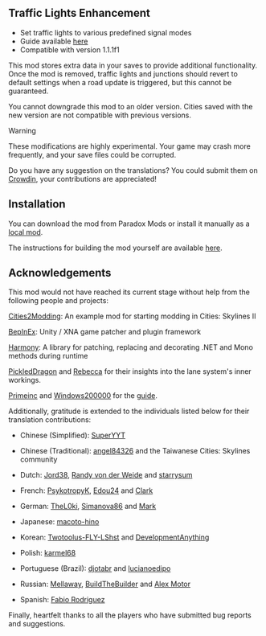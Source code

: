## Traffic Lights Enhancement

* Set traffic lights to various predefined signal modes
* Guide available [here](https://github.com/slyh/Cities2-TrafficLightsEnhancement/tree/master/GUIDE.md)
* Compatible with version 1.1.1f1

This mod stores extra data in your saves to provide additional functionality. Once the mod is removed, traffic lights and junctions should revert to default settings when a road update is triggered, but this cannot be guaranteed.

You cannot downgrade this mod to an older version. Cities saved with the new version are not compatible with previous versions.

> [!WARNING]
> These modifications are highly experimental. Your game may crash more frequently, and your save files could be corrupted.

Do you have any suggestion on the translations? You could submit them on [Crowdin](https://crowdin.com/project/Cities2-TrafficLightsEnhancement), your contributions are appreciated!

## Installation

You can download the mod from Paradox Mods or install it manually as a [local mod](https://cs2.paradoxwikis.com/Modding_Toolchain#Local_Mods_Location).

The instructions for building the mod yourself are available [here](https://github.com/slyh/Cities2-TrafficLightsEnhancement/tree/main/BUILD.md).

## Acknowledgements

This mod would not have reached its current stage without help from the following people and projects:

[Cities2Modding](https://github.com/optimus-code/Cities2Modding): An example mod for starting modding in Cities: Skylines II

[BepInEx](https://github.com/BepInEx/BepInEx): Unity / XNA game patcher and plugin framework

[Harmony](https://github.com/pardeike/Harmony): A library for patching, replacing and decorating .NET and Mono methods during runtime

[PickledDragon](https://github.com/EisbarGFX) and [Rebecca](https://github.com/slash-under) for their insights into the lane system's inner workings.

[Primeinc](https://github.com/primeinc) and [Windows200000](https://github.com/Windows200000) for the [guide](https://github.com/slyh/Cities2-TrafficLightsEnhancement/tree/master/GUIDE.md).

Additionally, gratitude is extended to the individuals listed below for their translation contributions:

* Chinese (Simplified): [SuperYYT](https://github.com/SuperYYT)

* Chinese (Traditional): [angel84326](https://github.com/angel84326) and the Taiwanese Cities: Skylines community

* Dutch: [Jord38](https://github.com/Jord38), [Randy von der Weide](https://crowdin.com/profile/thesonnyx) and [starrysum](https://crowdin.com/profile/starrysum)

* French: [PsykotropyK](https://github.com/PsykotropyK), [Edou24](https://github.com/Edou24) and [Clark](https://crowdin.com/profile/clarkent)

* German: [TheL0ki](https://github.com/TheL0ki), [Simanova86](https://github.com/Simanova86) and [Mark](https://crowdin.com/profile/randomkuchen)

* Japanese: [macoto-hino](https://github.com/macoto-hino)

* Korean: [Twotoolus-FLY-LShst](https://github.com/Twotoolus-FLY-LShst) and [DevelopmentAnything](https://github.com/DevelopmentAnything)

* Polish: [karmel68](https://crowdin.com/profile/karmel68)

* Portuguese (Brazil): [djotabr](https://github.com/djotabr) and [lucianoedipo](https://github.com/lucianoedipo)

* Russian: [Mellaway](https://github.com/Mellaway), [BuiIdTheBuilder](https://github.com/BuiIdTheBuilder) and [Alex Motor](https://crowdin.com/profile/orwester)

* Spanish: [Fabio Rodriguez](https://crowdin.com/profile/elwingcr)

Finally, heartfelt thanks to all the players who have submitted bug reports and suggestions.